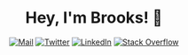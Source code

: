 <div align="center">
    <h1>Hey, I'm Brooks! 👋</h1>
</div>

<div align="center">
    <a href "mailto:brksjcksn03@protonmail.com"><img src="https://img.shields.io/badge/ProtonMail-8B89CC?style=flat&logo=protonmail&logoColor=white" alt="Mail"></a>
    <a href "https://twitter.com/brksjcksn"><img src="https://img.shields.io/badge/Twitter-1DA1F2?style=flat&logo=twitter&logoColor=white" alt="Twitter"></a>
    <a href "https://www.linkedin.com/in/brooks-jackson/><img src="https://img.shields.io/badge/LinkedIn-0077B5?style=flat&logo=linkedin&logoColor=white" alt="LinkedIn"></a>
    <a href "https://stackoverflow.com/users/19327189/brooks-a-jackson><img src="https://img.shields.io/badge/Stack%20Overflow-F58025.svg?&style-flat&logo=stackoverflow&logocolor=white" alt="Stack Overflow"></a>
</div>